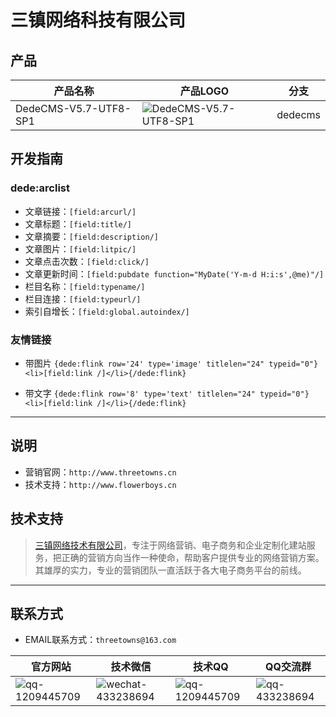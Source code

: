 # 三镇网络科技有限公司

## 产品
| 产品名称 | 产品LOGO | 分支 |
|--------|--------|--------|
| DedeCMS-V5.7-UTF8-SP1 | ![DedeCMS-V5.7-UTF8-SP1](http://www.dedecms.com/img/top_logo.jpg)| dedecms |

## 开发指南

### dede:arclist
* 文章链接：`[field:arcurl/]`
* 文章标题：`[field:title/]`
* 文章摘要：`[field:description/]`
* 文章图片：`[field:litpic/]`
* 文章点击次数：`[field:click/]`
* 文章更新时间：`[field:pubdate function="MyDate('Y-m-d H:i:s',@me)"/]`
* 栏目名称：`[field:typename/]`
* 栏目连接：`[field:typeurl/]`
* 索引自增长：`[field:global.autoindex/]`

### 友情链接
* 带图片
`{dede:flink row='24' type='image' titlelen="24" typeid="0"}<li>[field:link /]</li>{/dede:flink}`

* 带文字
`{dede:flink row='8' type='text' titlelen="24" typeid="0"}<li>[field:link /]</li>{/dede:flink}`

***

## 说明
* 营销官网：`http://www.threetowns.cn`
* 技术支持：`http://www.flowerboys.cn`

## 技术支持
>[三镇网络技术有限公司](http://www.threetowns.cn)，专注于网络营销、电子商务和企业定制化建站服务，把正确的营销方向当作一种使命，帮助客户提供专业的网络营销方案。其雄厚的实力，专业的营销团队一直活跃于各大电子商务平台的前线。

***

## 联系方式

* EMAIL联系方式：`threetowns@163.com`

| 官方网站 | 技术微信 | 技术QQ | QQ交流群 |
|--------|--------|--------|--------|
|![qq-1209445709](https://github.com/threetowns/About/raw/master/qrCode/website_threetowns.cn.jpg)|![wechat-433238694](https://github.com/threetowns/About/raw/master/qrCode/wechat_yonger_lei.jpg)|   ![qq-1209445709](https://github.com/threetowns/About/raw/master/qrCode/qq_1209445709.jpg)     |    ![qq-433238694](https://github.com/threetowns/About/raw/master/qrCode/qqGroup_433238694.jpg)    |

